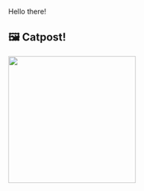 Hello there!



## 🖼️ Catpost!

<sub>
    <img src="https://cdn2.thecatapi.com/images/26c.jpg" height="256">
</sub>

